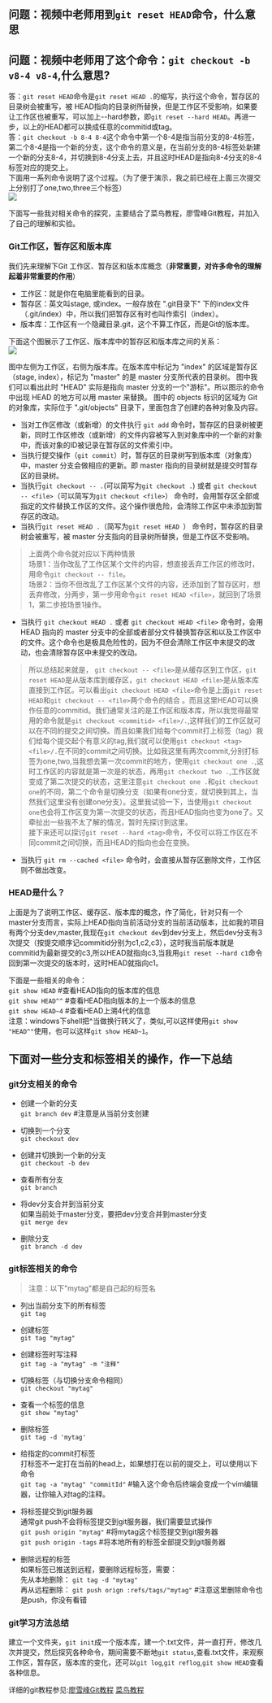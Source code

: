 ## 问题：视频中老师用到`git reset HEAD`命令，什么意思
## 问题：视频中老师用了这个命令：`git checkout -b v8-4 v8-4`,什么意思?

答：`git reset HEAD`命令是`git reset HEAD .`的缩写，执行这个命令，暂存区的目录树会被重写，被 HEAD指向的目录树所替换，但是工作区不受影响，如果要让工作区也被重写，可以加上--hard参数，即`git reset --hard HEAD`。再进一步，以上的HEAD都可以换成任意的commitid或tag。     
答：`git checkout -b 8-4 8-4`这个命令中第一个8-4是指当前分支的8-4标签，第二个8-4是指一个新的分支，这个命令的意义是，在当前分支的8-4标签处新建一个新的分支8-4，并切换到8-4分支上去，并且这时HEAD是指向8-4分支的8-4标签对应的提交上。      
下面用一系列命令说明了这个过程。（为了便于演示，我之前已经在上面三次提交上分别打了one,two,three三个标签）     
![](https://github.com/sqmax/springboot-project/blob/blog/blog/pic/2.PNG)      

下面写一些我对相关命令的探究，主要结合了菜鸟教程，廖雪峰Git教程，并加入了自己的理解和实验。   

### Git工作区，暂存区和版本库

我们先来理解下Git 工作区、暂存区和版本库概念（**非常重要，对许多命令的理解起着非常重要的作用**）

* 工作区：就是你在电脑里能看到的目录。
* 暂存区：英文叫stage, 或index。一般存放在 ".git目录下" 下的index文件（.git/index）中，所以我们把暂存区有时也叫作索引（index）。
* 版本库：工作区有一个隐藏目录.git，这个不算工作区，而是Git的版本库。

下面这个图展示了工作区、版本库中的暂存区和版本库之间的关系：  
![](https://github.com/sqmax/springboot-project/blob/blog/blog/pic/pic.png)

图中左侧为工作区，右侧为版本库。在版本库中标记为 "index" 的区域是暂存区（stage, index），标记为 "master" 的是 master 分支所代表的目录树。
图中我们可以看出此时 "HEAD" 实际是指向 master 分支的一个"游标"。所以图示的命令中出现 HEAD 的地方可以用 master 来替换。
图中的 objects 标识的区域为 Git 的对象库，实际位于 ".git/objects" 目录下，里面包含了创建的各种对象及内容。

* 当对工作区修改（或新增）的文件执行 `git add` 命令时，暂存区的目录树被更新，同时工作区修改（或新增）的文件内容被写入到对象库中的一个新的对象中，而该对象的ID被记录在暂存区的文件索引中。  
* 当执行提交操作（`git commit`）时，暂存区的目录树写到版本库（对象库）中，master 分支会做相应的更新。即 master 指向的目录树就是提交时暂存区的目录树。 
* 当执行`git checkout -- .`(可以简写为`git checkout .`) 或者 `git checkout -- <file>`（可以简写为`git checkout <file>`） 命令时，会用暂存区全部或指定的文件替换工作区的文件。这个操作很危险，会清除工作区中未添加到暂存区的改动。
* 当执行`git reset HEAD .`（简写为`git reset HEAD `） 命令时，暂存区的目录树会被重写，被 master 分支指向的目录树所替换，但是工作区不受影响。
>上面两个命令就对应以下两种情景  
场景1：当你改乱了工作区某个文件的内容，想直接丢弃工作区的修改时，用命令`git checkout -- file`。  
场景2：当你不但改乱了工作区某个文件的内容，还添加到了暂存区时，想丢弃修改，分两步，第一步用命令`git reset HEAD <file>`，就回到了场景1，第二步按场景1操作。
  
* 当执行 `git checkout HEAD .` 或者 `git checkout HEAD <file>` 命令时，会用 HEAD 指向的 master 分支中的全部或者部分文件替换暂存区和以及工作区中的文件。这个命令也是极具危险性的，因为不但会清除工作区中未提交的改动，也会清除暂存区中未提交的改动。 
>所以总结起来就是， `git checkout -- <file>`是从缓存区到工作区，`git reset HEAD`是从版本库到缓存区，`git checkout HEAD <file>`是从版本库直接到工作区。可以看出`git checkout HEAD <file>`命令是上面`git reset HEAD`和`git checkout -- <file>`两个命令的结合 。而且这里HEAD可以换作任意的commitid。我们通常关注的是工作区和版本库，所以我觉得最常用的命令就是`git checkout <commitid> <file>/.`,这样我们的工作区就可以在不同的提交之间切换。而且如果我们给每个commit打上标签（tag）我们给每个提交起个有意义的tag,我们就可以使用`git checkout <tag> <file>/.`在不同的commit之间切换。比如我这里有两次commit,分别打标签为one,two,当我想去第一次commit的地方，使用`git checkout one .`,这时工作区的内容就是第一次是的状态，再用`git checkout two .`,工作区就变成了第二次提交的状态，这里注意`git checkout one .`和`git checkout one`的不同，第二个命令是切换分支（如果有one分支，就切换到其上，当然我们这里没有创建one分支）。这里我试验一下，当使用`git checkout one`也会将工作区变为第一次提交的状态，而且HEAD指向也变为one了。又牵扯出一些我不太了解的情况，暂时先探讨到这里。    
接下来还可以探讨`git reset --hard <tag>`命令，不仅可以将工作区在不同commit之间切换，而且HEAD的指向也会在变换。


* 当执行 `git rm --cached <file>` 命令时，会直接从暂存区删除文件，工作区则不做出改变。  

### HEAD是什么？

上面是为了说明工作区、缓存区、版本库的概念，作了简化，针对只有一个master分支而言，实际上HEAD指向当前活动分支的当前活动版本，比如我的项目有两个分支dev,master,我现在`git checkout dev`到dev分支上，然后dev分支有3次提交（按提交顺序记commitid分别为c1,c2,c3），这时我当前版本就是commitid为最新提交的c3,所以HEAD就指向c3,当我用`git reset --hard c1`命令回到第一次提交的版本时，这时HEAD就指向c1。

下面是一些相关的命令：   
`git show HEAD` #查看HEAD指向的版本库的信息      
`git show HEAD^^` #查看HEAD指向版本的上一个版本的信息      
`git show HEAD~4` #查看HEAD上溯4代的信息    
注意：windows下shell把^当做换行转义了，类似\,可以这样使用`git show "HEAD^"`使用，也可以这样`git show HEAD~1`。



## 下面对一些分支和标签相关的操作，作一下总结

### git分支相关的命令

* 创建一个新的分支         
`git branch dev` #注意是从当前分支创建

* 切换到一个分支       
`git checkout dev`

* 创建并切换到一个新的分支     
`git checkout -b dev`

* 查看所有分支         
`git branch`

* 将dev分支合并到当前分支     
如果当前处于master分支，要把dev分支合并到master分支   
`git merge dev`

* 删除分支    
`git branch -d dev`


### git标签相关的命令 
>注意：以下"mytag"都是自己起的标签名

* 列出当前分支下的所有标签     
`git tag`

* 创建标签    
`git tag "mytag"`

* 创建标签时写注释    
`git tag -a "mytag" -m "注释"`

* 切换标签（与切换分支命令相同）     
`git checkout "mytag"`

* 查看一个标签的信息     
`git show "mytag"`

* 删除标签      
`git tag -d 'mytag'`

* 给指定的commit打标签   
打标签不一定打在当前的head上，如果想打在以前的提交上，可以使用以下命令   
`git tag -a "mytag" "commitId"` #输入这个命令后终端会变成一个vim编辑器，让你输入对tag的注释。

* 将标签提交到git服务器    
通常git push不会将标签提交到git服务器，我们需要显式操作     
`git push origin "mytag"` #将mytag这个标签提交到git服务器    
`git push origin -tags`   #将本地所有的标签全部提交到git服务器    

* 删除远程的标签    
如果标签已推送到远程，要删除远程标签，需要：        
先从本地删除： `git tag -d "mytag"`    
再从远程删除： `git push orign :refs/tags/"mytag"`  #注意这里删除命令也是push，你没有看错

### git学习方法总结
建立一个文件夹，`git init`成一个版本库，建一个.txt文件，并一直打开，修改几次并提交，然后探究各种命令，期间需要不断地`git status`,查看.txt文件，来观察工作区，暂存区，版本库的变化，还可以`git log`,`git reflog`,`git show HEAD`查看各种信息。

详细的git教程参见:[廖雪峰Git教程](https://www.liaoxuefeng.com/wiki/0013739516305929606dd18361248578c67b8067c8c017b000/0013743862006503a1c5bf5a783434581661a3cc2084efa000)
[菜鸟教程](http://www.runoob.com/git/git-workspace-index-repo.html)

